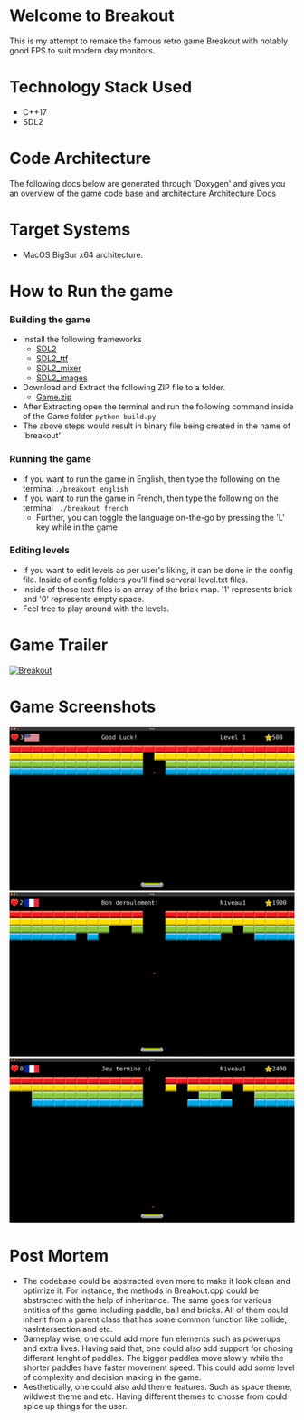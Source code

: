 # Welcome to Breakout

This is my attempt to remake the famous retro game Breakout with notably good FPS to suit modern day monitors. 

# Technology Stack Used
- C++17
- SDL2

# Code Architecture 
The following docs below are generated through 'Doxygen' and gives you an overview of the game code base and architecture
[Architecture Docs](docs/html/annotated.html)

# Target Systems 
- MacOS BigSur x64 architecture. 

# How to Run the game 

### Building the game 
- Install the following frameworks 
    - [SDL2](https://lazyfoo.net/tutorials/SDL/01_hello_SDL/mac/index.php) 
    - [SDL2_ttf](https://www.libsdl.org/projects/SDL_ttf/)
    - [SDL2_mixer](https://www.libsdl.org/projects/SDL_mixer/)
    - [SDL2_images](https://www.libsdl.org/projects/SDL_image/)
- Download and Extract the following ZIP file to a folder. 
    - [Game.zip](Installation/Game.zip)
- After Extracting open the terminal and run the following command inside of the Game folder
    ``` python build.py ```
- The above steps would result in binary file being created in the name of 'breakout'

### Running the game 
- If you want to run the game in English, then type the following on the terminal ```./breakout english```
- If you want to run the game in French, then type the following on the terminal ``` ./breakout french```
    - Further, you can toggle the language on-the-go by pressing the 'L' key while in the game

### Editing levels
- If you want to edit levels as per user's liking, it can be done in the config file. Inside of config folders you'll find serveral level.txt files.
- Inside of those text files is an array of the brick map. '1' represents brick and '0' represents empty space. 
- Feel free to play around with the levels. 
# Game Trailer 
[![Breakout](https://res.cloudinary.com/marcomontalbano/image/upload/v1616032648/video_to_markdown/images/youtube--ZvIxED4Fa7E-c05b58ac6eb4c4700831b2b3070cd403.jpg)](https://youtu.be/ZvIxED4Fa7E "Breakout")

# Game Screenshots 
![Image](docs/media/screenshots/1.png)
![Image](docs/media/screenshots/2.png)
![Image](docs/media/screenshots/3.png)

# Post Mortem
- The codebase could be abstracted even more to make it look clean and optimize it. For instance, the methods in Breakout.cpp could be abstracted with the help of inheritance. The same goes for various entities of the game including paddle, ball and bricks. All of them could inherit from a parent class that has some common function like collide, hasIntersection and etc. 
 - Gameplay wise, one could add more fun elements such as powerups and extra lives. Having said that, one could also add support for chosing different lenght of paddles. The bigger paddles move slowly while the shorter paddles have faster movement speed. This could add some level of complexity and decision making in the game. 
 - Aesthetically, one could also add theme features. Such as  space theme, wildwest theme and etc. Having different themes to chosse from could spice up things for the user. 

